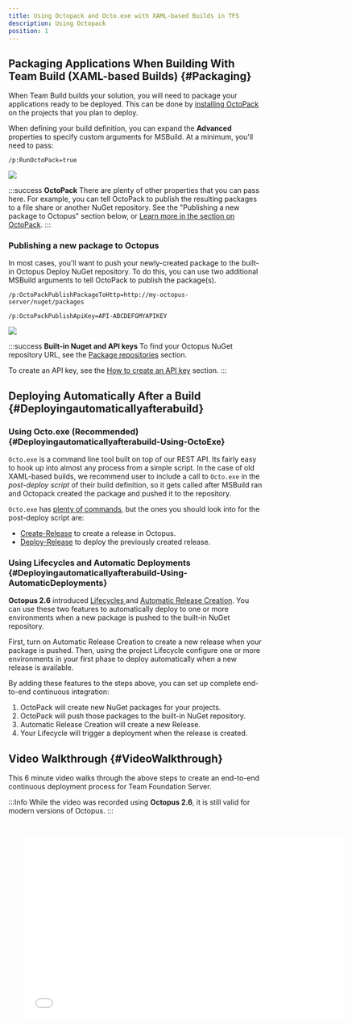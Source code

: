 ```yaml
---
title: Using Octopack and Octo.exe with XAML-based Builds in TFS
description: Using Octopack
position: 1
---
```


## Packaging Applications When Building With Team Build (XAML-based Builds) {#Packaging}

When Team Build builds your solution, you will need to package your applications ready to be deployed. This can be done by [installing OctoPack](/docs/packaging-applications/octopack/index.md) on the projects that you plan to deploy.

When defining your build definition, you can expand the **Advanced** properties to specify custom arguments for MSBuild. At a minimum, you'll need to pass:

```
/p:RunOctoPack=true
```

![](/docs/images/3048175/3278177.png)

:::success
**OctoPack**
There are plenty of other properties that you can pass here. For example, you can tell OctoPack to publish the resulting packages to a file share or another NuGet repository. See the "Publishing a new package to Octopus" section below, or [Learn more in the section on OctoPack](/docs/packaging-applications/octopack/index.md).
:::

### Publishing a new package to Octopus

In most cases, you'll want to push your newly-created package to the built-in Octopus Deploy NuGet repository. To do this, you can use two additional MSBuild arguments to tell OctoPack to publish the package(s).

```
/p:OctoPackPublishPackageToHttp=http://my-octopus-server/nuget/packages
```

```
/p:OctoPackPublishApiKey=API-ABCDEFGMYAPIKEY
```

![](/docs/images/3048175/3278173.png)

:::success
**Built-in Nuget and API keys**
To find your Octopus NuGet repository URL, see the [Package repositories](/docs/packaging-applications/package-repositories/index.md) section.

To create an API key, see the [How to create an API key](/docs/octopus-rest-api/api/how-to-create-an-api-key.md) section.
:::

## Deploying Automatically After a Build {#Deployingautomaticallyafterabuild}

### Using Octo.exe (Recommended) {#Deployingautomaticallyafterabuild-Using-OctoExe}

`Octo.exe` is a command line tool built on top of our REST API. Its fairly easy to hook up into almost any process from a simple script. In the case of old XAML-based builds, we recommend user to include a call to `Octo.exe` in the *post-deploy script* of their build definition, so it gets called after MSBuild ran and Octopack created the package and pushed it to the repository.

`Octo.exe` has [plenty of commands](\docs\api-and-integration\octo.exe-command-line\index.md), but the ones you should look into for the post-deploy script are:

- [Create-Release](\docs\api-and-integration\octo.exe-command-line\create-release.md) to create a release in Octopus.
- [Deploy-Release](\docs\api-and-integration\octo.exe-command-line\deploy-release.md) to deploy the previously created release.

### Using Lifecycles and Automatic Deployments {#Deployingautomaticallyafterabuild-Using-AutomaticDeployments}

**Octopus 2.6** introduced [Lifecycles ](/docs/deployment-process/lifecycles/index.md)and [Automatic Release Creation](/docs/deployment-process/project-triggers/automatic-release-creation.md). You can use these two features to automatically deploy to one or more environments when a new package is pushed to the built-in NuGet repository.

First, turn on Automatic Release Creation to create a new release when your package is pushed. Then, using the project Lifecycle configure one or more environments in your first phase to deploy automatically when a new release is available.

By adding these features to the steps above, you can set up complete end-to-end continuous integration:

1. OctoPack will create new NuGet packages for your projects.
2. OctoPack will push those packages to the built-in NuGet repository.
3. Automatic Release Creation will create a new Release.
4. Your Lifecycle will trigger a deployment when the release is created.

## Video Walkthrough {#VideoWalkthrough}

This 6 minute video walks through the above steps to create an end-to-end continuous deployment process for Team Foundation Server.

:::Info
While the video was recorded using **Octopus 2.6**, it is still valid for modern versions of Octopus.
:::

<iframe src="//fast.wistia.net/embed/iframe/jmnuxifuyo" allowtransparency="true" frameborder="0" scrolling="no" class="wistia_embed" name="wistia_embed" allowfullscreen mozallowfullscreen webkitallowfullscreen oallowfullscreen msallowfullscreen width="640" height="360" style="margin: 30px"></iframe>
